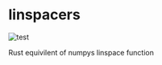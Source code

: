 # linspacers
![test](https://img.shields.io/crates/v/linspacers)

Rust equivilent of numpys linspace function

